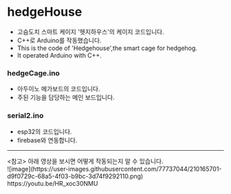 # hedgeHouse
- 고슴도치 스마트 케이지 '헷지하우스'의 케이지 코드입니다. 
- C++로 Arduino를 작동했습니다.
- This is the code of 'Hedgehouse',the smart cage for hedgehog.
- It operated Arduino with C++.

### hedgeCage.ino
- 아두이노 메가보드의 코드입니다.
- 주된 기능을 담당하는 메인 보드입니다.

### serial2.ino
- esp32의 코드입니다.
- firebase와 연동합니다.
<hr>
<참고>
아래 영상을 보시면 어떻게 작동되는지 알 수 있습니다.<br>
![image](https://user-images.githubusercontent.com/77737044/210165701-d9f0729c-68a5-4f03-b9bc-3d74f9292110.png)
https://youtu.be/HR_xoc30NMU
